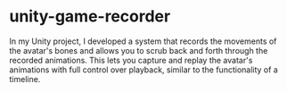 # unity-game-recorder
In my Unity project, I developed a system that records the movements of the avatar's bones and allows you to scrub back and forth through the recorded animations. This lets you capture and replay the avatar's animations with full control over playback, similar to the functionality of a timeline.
